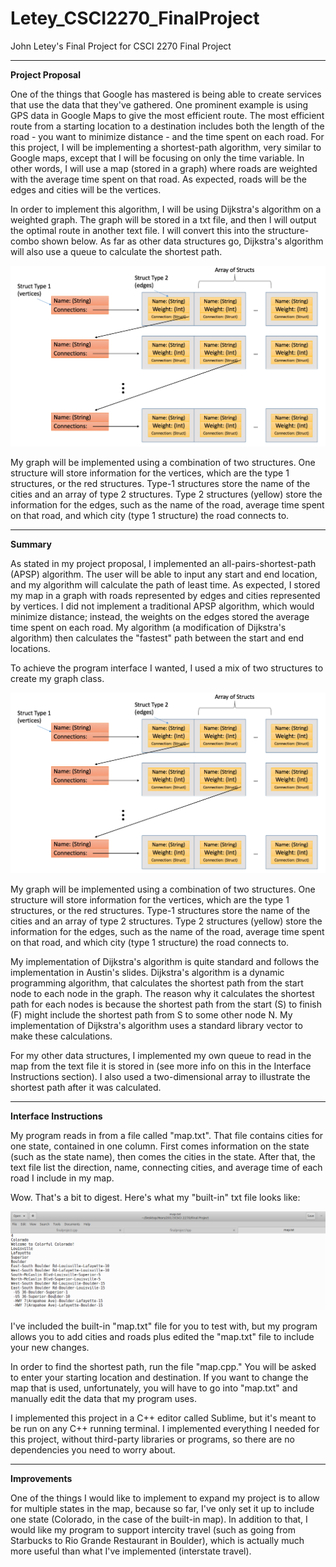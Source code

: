 # Letey_CSCI2270_FinalProject
John Letey's Final Project for CSCI 2270 Final Project

-----------------------------------------------------------------------------------------------------------

**Project Proposal**

One of the things that Google has mastered is being able to create services that use the data that they've gathered. One prominent example is using GPS data in Google Maps to give the most efficient route. The most efficient route from a starting location to a destination includes both the length of the road - you want to minimize distance - and the time spent on each road. For this project, I will be implementing a shortest-path algorithm, very similar to Google maps, except that I will be focusing on only the time variable. In other words, I will use a map (stored in a graph) where roads are weighted with the average time spent on that road. As expected, roads will be the edges and cities will be the vertices. 

In order to implement this algorithm, I will be using Dijkstra's algorithm on a weighted graph. The graph will be stored in a txt file, and then I will output the optimal route in another text file. I will convert this into the structure-combo shown below. As far as other data structures go, Dijkstra's algorithm will also use a queue to calculate the shortest path. 

![settings window](https://github.com/JohnLetey/Letey_CSCI2270_FinalProject/blob/master/datastruct.png?raw=true)

My graph will be implemented using a combination of two structures. One structure will store information for the vertices, which are the type 1 structures, or the red structures. Type-1 structures store the name of the cities and an array of type 2 structures. Type 2 structures (yellow) store the information for the edges, such as the name of the road, average time spent on that road, and which city (type 1 structure) the road connects to. 

-----------------------------------------------------------------------------------------------------------

**Summary**

As stated in my project proposal, I implemented an all-pairs-shortest-path (APSP) algorithm. The user will be able to input any start and end location, and my algorithm will calculate the path of least time. As expected, I stored my map in a graph with roads represented by edges and cities represented by vertices. I did not implement a traditional APSP algorithm, which would minimize distance; instead, the weights on the edges stored the average time spent on each road. My algorithm (a modification of Dijkstra's algorithm) then calculates the "fastest" path between the start and end locations.

To achieve the program interface I wanted, I used a mix of two structures to create my graph class.

![settings window](https://github.com/JohnLetey/Letey_CSCI2270_FinalProject/blob/master/datastruct.png?raw=true)

My graph will be implemented using a combination of two structures. One structure will store information for the vertices, which are the type 1 structures, or the red structures. Type-1 structures store the name of the cities and an array of type 2 structures. Type 2 structures (yellow) store the information for the edges, such as the name of the road, average time spent on that road, and which city (type 1 structure) the road connects to.

My implementation of Dijkstra's algorithm is quite standard and follows the implementation in Austin's slides. Dijkstra's algorithm is a dynamic programming algorithm, that calculates the shortest path from the start node to each node in the graph. The reason why it calculates the shortest path for each nodes is because the shortest path from the start (S) to finish (F) might include the shortest path from S to some other node N. My implementation of Dijkstra's algorithm uses a standard library vector to make these calculations.

For my other data structures, I implemented my own queue to read in the map from the text file it is stored in (see more info on this in the Interface Instructions section). I also used a two-dimensional array to illustrate the shortest path after it was calculated. 

-----------------------------------------------------------------------------------------------------------

**Interface Instructions**

My program reads in from a file called "map.txt". That file contains cities for one state, contained in one column. First comes information on the state (such as the state name), then comes the cities in the state. After that, the text file list the direction, name, connecting cities, and average time of each road I include in my map.

Wow. That's a bit to digest. Here's what my "built-in" txt file looks like:

![settings window](https://github.com/JohnLetey/Letey_CSCI2270_FinalProject/blob/master/map.PNG?raw=true)

I've included the built-in "map.txt" file for you to test with, but my program allows you to add cities and roads plus edited the "map.txt" file to include your new changes.

In order to find the shortest path, run the file "map.cpp." You will be asked to enter your starting location and destination. If you want to change the map that is used, unfortunately, you will have to go into "map.txt" and manually edit the data that my program uses.

I implemented this project in a C++ editor called Sublime, but it's meant to be run on any C++ running terminal. I implemented everything I needed for this project, without third-party libraries or programs, so there are no dependencies you need to worry about.

-----------------------------------------------------------------------------------------------------------

**Improvements**

One of the things I would like to implement to expand my project is to allow for multiple states in the map, because so far, I've only set it up to include one state (Colorado, in the case of the built-in map). In addition to that, I would like my program to support intercity travel (such as going from Starbucks to Rio Grande Restaurant in Boulder), which is actually much more useful than what I've implemented (interstate travel).
